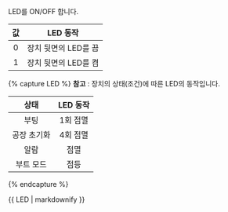 LED를 ON/OFF 합니다.

| 값    |  LED 동작             |
| :---: | :------------------: |
| 0     | 장치 뒷면의 LED를 끔  |
| 1     | 장치 뒷면의 LED를 켬  |


{% capture LED %}
**참고** : 장치의 상태(조건)에 따른 LED의 동작입니다.

| 상태        | LED 동작  |
|:-----------:|:--------:|
| 부팅        | 1회 점멸  |
| 공장 초기화  | 4회 점멸  |
| 알람        | 점멸      |
| 부트 모드   | 점등      |
{% endcapture %}

<div class="notice">{{ LED | markdownify }}</div>
